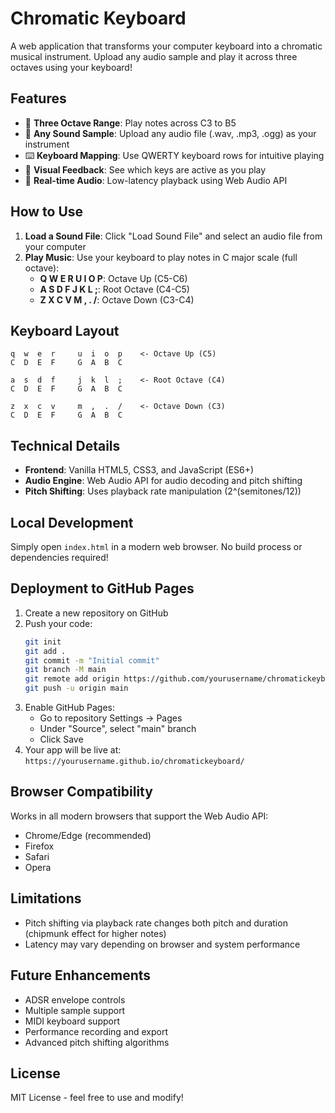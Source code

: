 # Chromatic Keyboard

A web application that transforms your computer keyboard into a chromatic musical instrument. Upload any audio sample and play it across three octaves using your keyboard!

## Features

- 🎹 **Three Octave Range**: Play notes across C3 to B5
- 🎵 **Any Sound Sample**: Upload any audio file (.wav, .mp3, .ogg) as your instrument
- ⌨️ **Keyboard Mapping**: Use QWERTY keyboard rows for intuitive playing
- 👀 **Visual Feedback**: See which keys are active as you play
- 🎼 **Real-time Audio**: Low-latency playback using Web Audio API

## How to Use

1. **Load a Sound File**: Click "Load Sound File" and select an audio file from your computer
2. **Play Music**: Use your keyboard to play notes in C major scale (full octave):
   - **Q W E R U I O P**: Octave Up (C5-C6)
   - **A S D F J K L ;**: Root Octave (C4-C5)
   - **Z X C V M , . /**: Octave Down (C3-C4)

## Keyboard Layout

```
q  w  e  r     u  i  o  p    <- Octave Up (C5)
C  D  E  F     G  A  B  C

a  s  d  f     j  k  l  ;    <- Root Octave (C4)
C  D  E  F     G  A  B  C

z  x  c  v     m  ,  .  /    <- Octave Down (C3)
C  D  E  F     G  A  B  C
```

## Technical Details

- **Frontend**: Vanilla HTML5, CSS3, and JavaScript (ES6+)
- **Audio Engine**: Web Audio API for audio decoding and pitch shifting
- **Pitch Shifting**: Uses playback rate manipulation (2^(semitones/12))

## Local Development

Simply open `index.html` in a modern web browser. No build process or dependencies required!

## Deployment to GitHub Pages

1. Create a new repository on GitHub
2. Push your code:
   ```bash
   git init
   git add .
   git commit -m "Initial commit"
   git branch -M main
   git remote add origin https://github.com/yourusername/chromatickeyboard.git
   git push -u origin main
   ```
3. Enable GitHub Pages:
   - Go to repository Settings → Pages
   - Under "Source", select "main" branch
   - Click Save
4. Your app will be live at: `https://yourusername.github.io/chromatickeyboard/`

## Browser Compatibility

Works in all modern browsers that support the Web Audio API:
- Chrome/Edge (recommended)
- Firefox
- Safari
- Opera

## Limitations

- Pitch shifting via playback rate changes both pitch and duration (chipmunk effect for higher notes)
- Latency may vary depending on browser and system performance

## Future Enhancements

- ADSR envelope controls
- Multiple sample support
- MIDI keyboard support
- Performance recording and export
- Advanced pitch shifting algorithms

## License

MIT License - feel free to use and modify!
